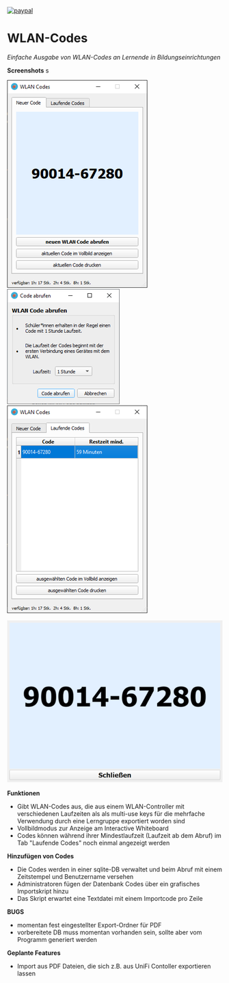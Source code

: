 [![paypal](https://www.paypalobjects.com/de_DE/DE/i/btn/btn_donateCC_LG.gif)](https://www.paypal.com/donate?hosted_button_id=8KZ7YQRXBLJD8)
# WLAN-Codes 
*Einfache Ausgabe von WLAN-Codes an Lernende in Bildungseinrichtungen*

**Screenshots**
  s
  
![Image](./images/mainwindow.PNG)
![Image](./images/code_abrufen.PNG)  
![Image](./images/laufende_codes.PNG)

![Image](./images/vollbild.PNG)

**Funktionen**
- Gibt WLAN-Codes aus, die aus einem WLAN-Controller mit verschiedenen Laufzeiten als als multi-use keys für die mehrfache Verwendung durch eine Lerngruppe exportiert worden sind
- Vollbildmodus zur Anzeige am Interactive Whiteboard
- Codes können während ihrer Mindestlaufzeit (Laufzeit ab dem Abruf) im Tab "Laufende Codes" noch einmal angezeigt werden

**Hinzufügen von Codes**
- Die Codes werden in einer sqlite-DB verwaltet und beim Abruf mit einem Zeitstempel und Benutzername versehen
- Administratoren fügen der Datenbank Codes über ein grafisches Importskript hinzu
- Das Skript erwartet eine Textdatei mit einem Importcode pro Zeile

**BUGS**
- momentan fest eingestellter Export-Ordner für PDF
- vorbereitete DB muss momentan vorhanden sein, sollte aber vom Programm generiert werden

**Geplante Features**
- Import aus PDF Dateien, die sich z.B. aus UniFi Contoller exportieren lassen
